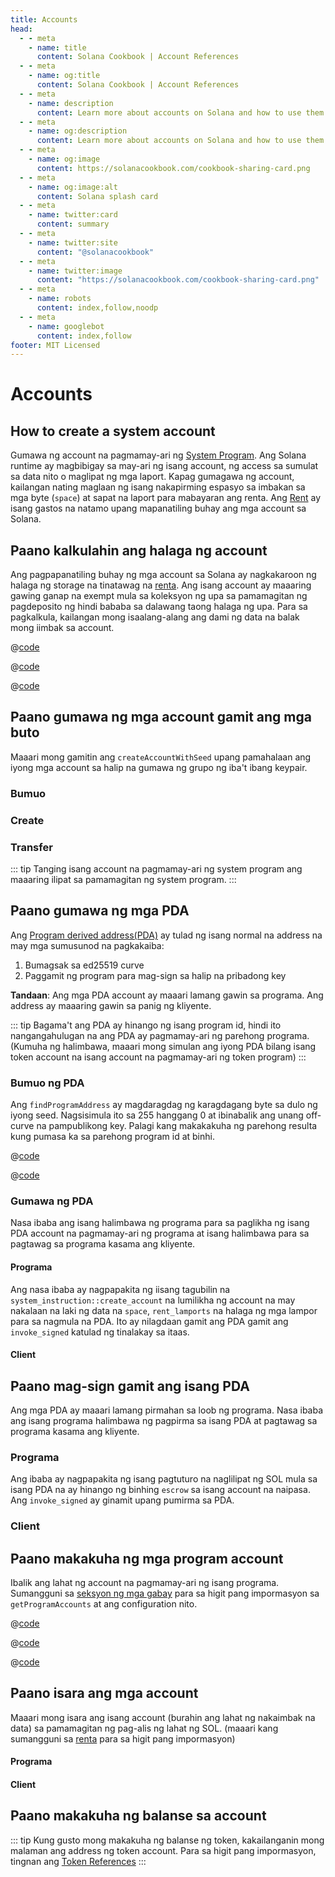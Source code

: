 ```yaml
---
title: Accounts
head:
  - - meta
    - name: title
      content: Solana Cookbook | Account References
  - - meta
    - name: og:title
      content: Solana Cookbook | Account References
  - - meta
    - name: description
      content: Learn more about accounts on Solana and how to use them in your programs.
  - - meta
    - name: og:description
      content: Learn more about accounts on Solana and how to use them in your programs.
  - - meta
    - name: og:image
      content: https://solanacookbook.com/cookbook-sharing-card.png
  - - meta
    - name: og:image:alt
      content: Solana splash card
  - - meta
    - name: twitter:card
      content: summary
  - - meta
    - name: twitter:site
      content: "@solanacookbook"
  - - meta
    - name: twitter:image
      content: "https://solanacookbook.com/cookbook-sharing-card.png"
  - - meta
    - name: robots
      content: index,follow,noodp
  - - meta
    - name: googlebot
      content: index,follow
footer: MIT Licensed
---
```


# Accounts

## How to create a system account

Gumawa ng account na pagmamay-ari ng [System Program][1]. Ang Solana runtime ay magbibigay sa may-ari ng isang account, ng access sa
sumulat sa data nito o maglipat ng mga laport. Kapag gumagawa ng account, kailangan nating maglaan ng isang nakapirming espasyo sa imbakan sa mga byte
(`space`) at sapat na laport para mabayaran ang renta. Ang [Rent][2] ay isang gastos na natamo upang mapanatiling buhay ang mga account sa Solana.

<SolanaCodeGroup>
  <SolanaCodeGroupItem title="TS" active>

  <template v-slot:default>

@[code](@/code/accounts/create-system-account/create-system-account.en.ts)

  </template>

  <template v-slot:preview>

@[code](@/code/accounts/create-system-account/create-system-account.preview.en.ts)

  </template>

  </SolanaCodeGroupItem>
  <SolanaCodeGroupItem title="Rust">

  <template v-slot:default>

@[code](@/code/accounts/create-system-account/create-system-account.en.rs)

  </template>

  <template v-slot:preview>

@[code](@/code/accounts/create-system-account/create-system-account.preview.en.rs)

  </template>

  </SolanaCodeGroupItem>
</SolanaCodeGroup>

## Paano kalkulahin ang halaga ng account

Ang pagpapanatiling buhay ng mga account sa Solana ay nagkakaroon ng halaga ng storage na tinatawag na [renta][2]. Ang isang account ay maaaring gawing ganap na exempt
mula sa koleksyon ng upa sa pamamagitan ng pagdeposito ng hindi bababa sa dalawang taong halaga ng upa. Para sa pagkalkula, kailangan mong isaalang-alang
ang dami ng data na balak mong iimbak sa account.

<CodeGroup>
  <CodeGroupItem title="TS" active>

@[code](@/code/accounts/rent-exemption/rent-exemption.en.ts)

  </CodeGroupItem>

  <CodeGroupItem title="Rust">

@[code](@/code/accounts/rent-exemption/rent-exemption.en.rs)

  </CodeGroupItem>

  <CodeGroupItem title="CLI">

@[code](@/code/accounts/rent-exemption/rent-exemption.en.sh)

  </CodeGroupItem>
</CodeGroup>

## Paano gumawa ng mga account gamit ang mga buto

Maaari mong gamitin ang `createAccountWithSeed` upang pamahalaan ang iyong mga account sa halip na gumawa ng grupo ng iba't ibang keypair.

### Bumuo

<SolanaCodeGroup>
  <SolanaCodeGroupItem title="TS" active>

  <template v-slot:default>

@[code](@/code/accounts/create-account-with-seed/generate/main.en.ts)

  </template>

  <template v-slot:preview>

@[code](@/code/accounts/create-account-with-seed/generate/main.preview.en.ts)

  </template>

  </SolanaCodeGroupItem>

  <SolanaCodeGroupItem title="Rust">

  <template v-slot:default>

@[code](@/code/accounts/create-account-with-seed/generate/main.en.rs)

  </template>

  <template v-slot:preview>

@[code](@/code/accounts/create-account-with-seed/generate/main.preview.en.rs)

  </template>
  </SolanaCodeGroupItem>
</SolanaCodeGroup>

### Create

<SolanaCodeGroup>
  <SolanaCodeGroupItem title="TS" active>

  <template v-slot:default>

@[code](@/code/accounts/create-account-with-seed/creation/main.en.ts)

  </template>

  <template v-slot:preview>

@[code](@/code/accounts/create-account-with-seed/creation/main.preview.en.ts)

  </template>

  </SolanaCodeGroupItem>

  <SolanaCodeGroupItem title="Rust" active>

  <template v-slot:default>

@[code](@/code/accounts/create-account-with-seed/creation/main.en.rs)

  </template>

  <template v-slot:preview>

@[code](@/code/accounts/create-account-with-seed/creation/main.preview.en.rs)

  </template>

  </SolanaCodeGroupItem>
</SolanaCodeGroup>

### Transfer

<SolanaCodeGroup>
  <SolanaCodeGroupItem title="TS" active>

  <template v-slot:default>

@[code](@/code/accounts/create-account-with-seed/transfer/main.en.ts)

  </template>

  <template v-slot:preview>

@[code](@/code/accounts/create-account-with-seed/transfer/main.preview.en.ts)

  </template>

  </SolanaCodeGroupItem>
</SolanaCodeGroup>

::: tip
Tanging isang account na pagmamay-ari ng system program ang maaaring ilipat sa pamamagitan ng system program.
:::

## Paano gumawa ng mga PDA

Ang [Program derived address(PDA)][3] ay tulad ng isang normal na address na may mga sumusunod na pagkakaiba:

1. Bumagsak sa ed25519 curve
2. Paggamit ng program para mag-sign sa halip na pribadong key

**Tandaan**: Ang mga PDA account ay maaari lamang gawin sa programa. Ang address ay maaaring gawin sa panig ng kliyente.

::: tip
Bagama't ang PDA ay hinango ng isang program id, hindi ito nangangahulugan na ang PDA ay pagmamay-ari ng parehong programa. (Kumuha ng halimbawa, maaari mong simulan ang iyong PDA bilang isang token account na isang account na pagmamay-ari ng token program)
:::

### Bumuo ng PDA

Ang `findProgramAddress` ay magdaragdag ng karagdagang byte sa dulo ng iyong seed.
Nagsisimula ito sa 255 hanggang 0 at ibinabalik ang unang off-curve na pampublikong key.
Palagi kang makakakuha ng parehong resulta kung pumasa ka sa parehong program id
at binhi.

<CodeGroup>
  <CodeGroupItem title="TS" active>

@[code](@/code/accounts/program-derived-address/derived-a-pda/find-program-address.en.ts)

  </CodeGroupItem>

  <CodeGroupItem title="Rust">

@[code](@/code/accounts/program-derived-address/derived-a-pda/find-program-address.en.rs)

  </CodeGroupItem>
</CodeGroup>

### Gumawa ng PDA

Nasa ibaba ang isang
halimbawa ng programa para sa paglikha ng isang PDA account na pagmamay-ari ng programa at isang halimbawa para sa pagtawag sa programa kasama ang kliyente.

#### Programa

Ang nasa ibaba ay nagpapakita ng iisang tagubilin na `system_instruction::create_account` na lumilikha ng account na may nakalaan na laki ng data na `space`, `rent_lamports` na halaga ng mga lampor para sa nagmula na PDA. Ito ay nilagdaan gamit ang PDA gamit ang `invoke_signed` katulad ng tinalakay sa itaas.

<SolanaCodeGroup>
  <SolanaCodeGroupItem title="rust" active>

  <template v-slot:default>

@[code](@/code/accounts/program-derived-address/create-a-pda/program/src/lib.rs)

  </template>

  <template v-slot:preview>

@[code](@/code/accounts/program-derived-address/create-a-pda/program/src/lib.preview.rs)

  </template>

  </SolanaCodeGroupItem>
</SolanaCodeGroup>

#### Client

<SolanaCodeGroup>
  <SolanaCodeGroupItem title="TS" active>

  <template v-slot:default>

@[code](@/code/accounts/program-derived-address/create-a-pda/client/main.en.ts)

  </template>

  <template v-slot:preview>

@[code](@/code/accounts/program-derived-address/create-a-pda/client/main.preview.en.ts)

  </template>

  </SolanaCodeGroupItem>
</SolanaCodeGroup>

## Paano mag-sign gamit ang isang PDA

Ang mga PDA ay maaari lamang pirmahan sa loob ng programa. Nasa ibaba ang isang programa
halimbawa ng pagpirma sa isang PDA at pagtawag sa programa kasama ang kliyente.

### Programa

Ang ibaba ay nagpapakita ng isang pagtuturo na naglilipat ng SOL mula sa isang PDA na
ay hinango ng binhing `escrow` sa isang account na naipasa. Ang `invoke_signed` ay
ginamit upang pumirma sa PDA.

<SolanaCodeGroup>
  <SolanaCodeGroupItem title="Rust" active>

  <template v-slot:default>

@[code](@/code/accounts/program-derived-address/sign-a-pda/program/src/lib.rs)

  </template>

  <template v-slot:preview>

@[code](@/code/accounts/program-derived-address/sign-a-pda/program/src/lib.preview.rs)

  </template>

  </SolanaCodeGroupItem>
</SolanaCodeGroup>

### Client

<SolanaCodeGroup>
  <SolanaCodeGroupItem title="TS" active>

  <template v-slot:default>

@[code](@/code/accounts/program-derived-address/sign-a-pda/client/main.en.ts)

  </template>

  <template v-slot:preview>

@[code](@/code/accounts/program-derived-address/sign-a-pda/client/main.preview.en.ts)

  </template>

  </SolanaCodeGroupItem>
</SolanaCodeGroup>

## Paano makakuha ng mga program account

Ibalik ang lahat ng account na pagmamay-ari ng isang programa. Sumangguni sa [seksyon ng mga gabay](../guides/get-program-accounts.md) para sa higit pang impormasyon sa `getProgramAccounts` at ang configuration nito.

<CodeGroup>
  <CodeGroupItem title="TS" active>

@[code](@/code/get-program-accounts/basic/basic.en.ts)

  </CodeGroupItem>

  <CodeGroupItem title="Rust">

@[code](@/code/get-program-accounts/basic/basic.en.rs)

  </CodeGroupItem>
  <CodeGroupItem title="CLI">

@[code](@/code/get-program-accounts/basic/basic.en.sh)

  </CodeGroupItem>
</CodeGroup>

## Paano isara ang mga account

Maaari mong isara ang isang account (burahin ang lahat ng nakaimbak na data) sa pamamagitan ng pag-alis ng lahat ng SOL. (maaari kang sumangguni sa [renta][2] para sa higit pang impormasyon)

#### Programa


<SolanaCodeGroup>
  <SolanaCodeGroupItem title="rust" active>

  <template v-slot:default>

@[code](@/code/accounts/close-account/program/src/lib.rs)

  </template>

  <template v-slot:preview>

@[code](@/code/accounts/close-account/program/src/lib.preview.rs)

  </template>

  </SolanaCodeGroupItem>
</SolanaCodeGroup>

#### Client

<SolanaCodeGroup>
  <SolanaCodeGroupItem title="TS" active>

  <template v-slot:default>

@[code](@/code/accounts/close-account/client/main.en.ts)

  </template>

  <template v-slot:preview>

@[code](@/code/accounts/close-account/client/main.preview.en.ts)

  </template>

  </SolanaCodeGroupItem>
</SolanaCodeGroup>

## Paano makakuha ng balanse sa account

<SolanaCodeGroup>
  <SolanaCodeGroupItem title="TS" active>

  <template v-slot:default>

@[code](@/code/accounts/get-balance/main.en.ts)

  </template>

  <template v-slot:preview>

@[code](@/code/accounts/get-balance/main.preview.en.ts)

  </template>

  </SolanaCodeGroupItem>
  <SolanaCodeGroupItem title="Rust">

  <template v-slot:default>

@[code](@/code/accounts/get-balance/main.en.rs)

  </template>

  <template v-slot:preview>

@[code](@/code/accounts/get-balance/main.preview.en.rs)

  </template>
  
  </SolanaCodeGroupItem>

  <SolanaCodeGroupItem title="Python">

  <template v-slot:default>

@[code](@/code/accounts/get-balance/main.en.py)

  </template>

  <template v-slot:preview>

@[code](@/code/accounts/get-balance/main.preview.en.py)

  </template>

  </SolanaCodeGroupItem>

  <SolanaCodeGroupItem title="C++">

  <template v-slot:default>

@[code](@/code/accounts/get-balance/main.en.cpp)

  </template>

  <template v-slot:preview>

@[code](@/code/accounts/get-balance/main.preview.en.cpp)

  </template>

  </SolanaCodeGroupItem>
</SolanaCodeGroup>

::: tip
Kung gusto mong makakuha ng balanse ng token, kakailanganin mong malaman ang address ng token account. Para sa higit pang impormasyon, tingnan ang [Token References](token.md)
:::

[1]: https://docs.solana.com/developing/clients/javascript-reference#systemprogram
[2]: https://docs.solana.com/developing/programming-model/accounts#rent
[3]: https://docs.solana.com/developing/programming-model/calling-between-programs#program-derived-addresses
